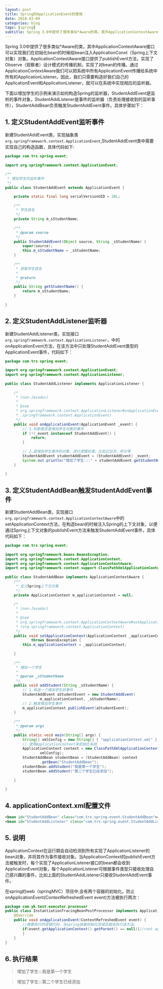 ```yaml
---
layout: post
title: Spring的ApplicationEvent的使用
date: 2018-03-09
categories: blog
tags: [spring]
subtitle: Spring 3.0中提供了很多类似*Aware的类，其中ApplicationContextAware接口可以实现我们在初始化bean的时候给bean注入ApplicationConxt（Spring上下文对象）对象。
---
```


Spring 3.0中提供了很多类似*Aware的类，其中ApplicationContextAware接口可以实现我们在初始化bean的时候给bean注入ApplicationConxt（Spring上下文对象）对象。ApplicationContextAware接口提供了publishEvent方法，实现了Observe（观察者）设计模式的传播机制，实现了对bean的传播。通过ApplicationContextAware我们可以把系统中所有ApplicationEvent传播给系统中所有的ApplicationListener。因此，我们只需要构造好我们自己的ApplicationEvent和ApplicationListener，就可以在系统中实现相应的监听器。

下面以增加学生的示例来演示如何构造Spring的监听器，StudentAddEvent是监听的事件对象，StudentAddListener是事件的监听器（负责处理接收到的监听事件），StudentAddBean负责触发StudentAddEvent事件。具体步骤如下：

## 1. 定义StudentAddEvent监听事件 ##

新建StudentAddEvent类，实现抽象类`org.springframework.context.ApplicationEvent`,StudentAddEvent类中需要实现自己的构造函数，具体代码如下:

```java
package com.trs.spring.event;  
  
import org.springframework.context.ApplicationEvent;  
  
/** 
 * 增加学生的监听事件 
 */  
public class StudentAddEvent extends ApplicationEvent {  

    private static final long serialVersionUID = 20L;  
  
    /** 
     * 学生姓名 
     */  
    private String m_sStudentName;  
  
    /** 
     * @param source 
     */  
    public StudentAddEvent(Object source, String _sStudentName) {  
        super(source);  
        this.m_sStudentName = _sStudentName;  
    }  
  
    /** 
     * 获取学生姓名 
     *  
     * @return 
     */  
    public String getStudentName() {  
        return m_sStudentName;  
    }  
  
}  
```

## 2. 定义StudentAddListener监听器 ##

新建StudentAddListener类，实现接口`org.springframework.context.ApplicationListener`，中的onApplicationEvent方法，在该方法中只处理StudentAddEvent类型的ApplicationEvent事件，代码如下：

```java
package com.trs.spring.event;  
  
import org.springframework.context.ApplicationEvent;  
import org.springframework.context.ApplicationListener;  
  
public class StudentAddListener implements ApplicationListener {  
  
    /* 
     * (non-Javadoc) 
     *  
     * @see 
     * org.springframework.context.ApplicationListener#onApplicationEvent(org 
     * .springframework.context.ApplicationEvent) 
     */  
    public void onApplicationEvent(ApplicationEvent _event) {  
        // 1.判断是否是增加学生对象的事件  
        if (!(_event instanceof StudentAddEvent)) {  
            return;  
        }  
  
        // 2.是增加学生事件的对象，进行逻辑处理，比如记日志、积分等  
        StudentAddEvent studentAddEvent = (StudentAddEvent) _event;  
        System.out.println("增加了学生:::" + studentAddEvent.getStudentName());  
    }  
  
}  
```

## 3. 定义StudentAddBean触发StudentAddEvent事件 ##

新建StudentAddBean类，实现接口`org.springframework.context.ApplicationContextAware`中的setApplicationContext方法，在构造bean的时候注入Spring的上下文对象，以便通过Spring上下文对象的publishEvent方法来触发StudentAddEvent事件，具体代码如下：

```java
package com.trs.spring.event;  
  
import org.springframework.beans.BeansException;  
import org.springframework.context.ApplicationContext;  
import org.springframework.context.ApplicationContextAware;  
import org.springframework.context.support.ClassPathXmlApplicationContext;  
  
public class StudentAddBean implements ApplicationContextAware {  
    /** 
     * 定义Spring上下文对象 
     */  
    private ApplicationContext m_applicationContext = null;  
  
    /* 
     * (non-Javadoc) 
     *  
     * @see 
     * org.springframework.context.ApplicationContextAware#setApplicationContext 
     * (org.springframework.context.ApplicationContext) 
     */  
    public void setApplicationContext(ApplicationContext _applicationContext)  
            throws BeansException {  
        this.m_applicationContext = _applicationContext;  
  
    }  
  
    /** 
     * 增加一个学生 
     *  
     * @param _sStudentName 
     */  
    public void addStudent(String _sStudentName) {  
        // 1.构造一个增加学生的事件  
        StudentAddEvent aStudentEvent = new StudentAddEvent(  
                m_applicationContext, _sStudentName);  
        // 2.触发增加学生事件  
        m_applicationContext.publishEvent(aStudentEvent);  
    }  
  
    /** 
     * @param args 
     */  
    public static void main(String[] args) {  
        String[] xmlConfig = new String[] { "applicationContext.xml" };  
        // 使用ApplicationContext来初始化系统  
        ApplicationContext context = new ClassPathXmlApplicationContext(  
                xmlConfig);  
        StudentAddBean studentBean = (StudentAddBean) context  
                .getBean("StudentAddBean");  
        studentBean.addStudent("我是第一个学生");  
        studentBean.addStudent("第二个学生已经添加");  
  
    }  
  
}  
```

## 4. applicationContext.xml配置文件 ##

```xml
<bean id="StudentAddBean" class="com.trs.spring.event.StudentAddBean"></bean>
<bean id="StudentAddListener" class="com.trs.spring.event.StudentAddListener"></bean>
```

## 5. 说明 ##

ApplicationContext在运行期会自动检测到所有实现了ApplicationListener的bean对象，并将其作为事件接收对象。当ApplicationContext的publishEvent方法被触发时，每个实现了ApplicationListener接口的bean都会收到ApplicationEvent对象，每个ApplicationListener可根据事件类型只接收处理自己感兴趣的事件，比如上面的StudentAddListener只接收StudentAddEvent事件。

在spring的web（springMVC）项目中,会有两个容器的初始化。防止onApplicationEvent(ContextRefreshedEvent event)方法被执行两次：
```java
package com.yk.test.executor.processor
public class InstantiationTracingBeanPostProcessor implements ApplicationListener<ContextRefreshedEvent> {
    @Override
    public void onApplicationEvent(ContextRefreshedEvent event) {
        //需要执行的逻辑代码，当spring容器初始化完成后就会执行该方法。
		if(event.getApplicationContext().getParent() == null){//root application context 没有parent，他就是老大.只有root容器初始化完成才会执行           
        }
    }
}

```

## 6. 执行结果 ##

> 增加了学生:::我是第一个学生

> 增加了学生:::第二个学生已经添加

 